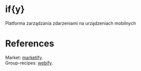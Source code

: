 if{y}
===
Platforma zarządzania zdarzeniami na urządzeniach mobilnych

References
===
Market: [marketify](https://github.com/Scony/marketify).  
Group-recipes: [webify](https://github.com/patdab90/ServerIfy).